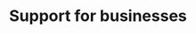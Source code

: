 ---
banner:
  content: 'You can set this component to ''display: true'' to show a banner at the
    top of the page.'
  display: false
  heading: This is a place to place urgent information
layout: category
name: support-for-business
owner: Treasury
questions:
- can-the-sba-help-me-with-other-assistance
- how-to-apply-for-a-small-business-loan
- how-to-apply-for-benefits
- small-medium-businesses-paid-leave
- calls-to-small-businesses-promising-quick-financial-relief
- what-capital-assistance-is-available-to-small-business-owners
- employee-retention-credit
- where-should-a-small-business-go-to-find-help
redirect_from:
- /support-for-business/when-are-taxes-due-for-alcohol-tobacco-firearms-ammunition-businesses/
- /when-are-taxes-due-for-alcohol-tobacco-firearms-ammunition-businesses/
title: Support for businesses
---